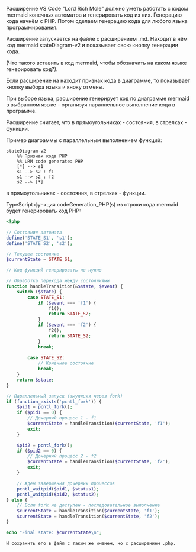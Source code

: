 Расширение VS Code "Lord Rich Mole" должно уметь работать с кодом mermaid конечных автоматов и генерировать код из них.
Генерацию кода начнём с PHP. Потом сделаем генерацию кода для любого языка программирования.

Расширение запускается на файле с расширением .md.
Находит в нём код mermaid stateDiagram-v2 и показывает свою кнопку генерации кода.

(Что такого вставить в код mermaid, чтобы обозначить на каком языке генерировать код?).

Если расширение на находит признак кода в диаграмме, то показывает кнопку выбора языка и кноку отмены.

При выборе языка, расширение генерирует код по диаграмме mermaid в выбранном языке - организуя параллельное выполнение кода в программе. 

Расширение считает, что в прямоугольниках - состояния, в стрелках - функции.

Пример диаграммы с параллельным выполнением функций:
```mermaid
stateDiagram-v2
    %% Признак кода PHP
    %% LRM code generate: PHP
    [*] --> s1
    s1 --> s2 : f1
    s1 --> s2 : f2
    s2 --> [*]
```
в прямоугольниках - состояния, в стрелках - функции.

TypeScript функция codeGeneration_PHP(s) из строки кода mermaid будет генерировать код PHP:
```php
<?php

// Состояния автомата
define('STATE_S1', 's1');
define('STATE_S2', 's2');

// Текущее состояние
$currentState = STATE_S1;

// Код функций генерировать не нужно

// Обработка перехода между состояниями
function handleTransition(&$state, $event) {
    switch ($state) {
        case STATE_S1:
            if ($event === 'f1') {
                f1();
                return STATE_S2;
            }
            if ($event === 'f2') {
                f2();
                return STATE_S2;
            }
            break;
            
        case STATE_S2:
            // Конечное состояние
            break;
    }
    return $state;
}

// Параллельный запуск (эмуляция через fork)
if (function_exists('pcntl_fork')) {
    $pid1 = pcntl_fork();
    if ($pid1 == 0) {
        // Дочерний процесс 1 - f1
        $currentState = handleTransition($currentState, 'f1');
        exit;
    }

    $pid2 = pcntl_fork();
    if ($pid2 == 0) {
        // Дочерний процесс 2 - f2
        $currentState = handleTransition($currentState, 'f2');
        exit;
    }

    // Ждем завершения дочерних процессов
    pcntl_waitpid($pid1, $status1);
    pcntl_waitpid($pid2, $status2);
} else {
    // Если fork не доступен - последовательное выполнение
    $currentState = handleTransition($currentState, 'f1');
    $currentState = handleTransition($currentState, 'f2');
}

echo "Final state: $currentState\n";
```

```
И сохранить его в файл с таким же именем, но с расширением .php.

